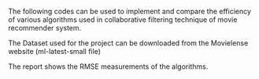 The following codes can be used to implement and compare the efficiency of various algorithms used in collaborative filtering technique of movie recommender system.

The Dataset used for the project can be downloaded from the Movielense website (ml-latest-small file)

The report shows the RMSE measurements of the algorithms.  
